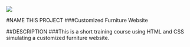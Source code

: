 <img src="/gitHub/Móveis Costumizados.png">

#NAME THIS PROJECT
###Customized Furniture Website

##DESCRIPTION
###This is a short training course using HTML and CSS simulating a customized furniture website.
